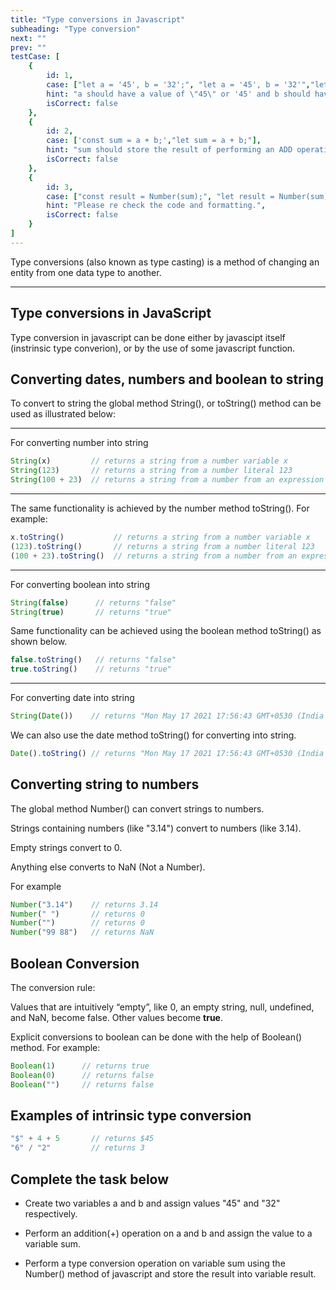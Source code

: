 ```yaml
---
title: "Type conversions in Javascript"
subheading: "Type conversion"
next: ""
prev: ""
testCase: [
    {
        id: 1,
        case: ["let a = '45', b = '32';", "let a = '45', b = '32'","let a = '45'; let b = '32';", "let a = \"45\", b = \"32\";", "let a = \"45\", b = \"32\"","let a = \"45\"; let b = \"32\";"],
        hint: "a should have a value of \"45\" or '45' and b should have a value of \"32\" or '32'",
        isCorrect: false
    },
    {
        id: 2,
        case: ['const sum = a + b;',"let sum = a + b;"],
        hint: "sum should store the result of performing an ADD operation on the numb",
        isCorrect: false
    },
    {
        id: 3,
        case: ["const result = Number(sum);", "let result = Number(sum);"],
        hint: "Please re check the code and formatting.",
        isCorrect: false
    }
]
---
```


Type conversions (also known as type casting) is a method of changing an entity from one data
type to another.

---

## Type conversions in JavaScript

Type conversion in javascript can be done either by javascipt itself (instrinsic type converion), or
by the use of some javascript function. 

## Converting dates, numbers and boolean to string

To convert to string the global method String(), or toString() method can be used as 
illustrated below:

---

For converting number into string

```javascript
String(x)         // returns a string from a number variable x
String(123)       // returns a string from a number literal 123
String(100 + 23)  // returns a string from a number from an expression
```

---

The same functionality is achieved by the number method toString(). For example:

```javascript
x.toString()           // returns a string from a number variable x
(123).toString()       // returns a string from a number literal 123
(100 + 23).toString()  // returns a string from a number from an expression
```
---

For converting boolean into string

```javascript
String(false)      // returns "false"
String(true)       // returns "true"
```

Same functionality can be achieved using the boolean method toString() as shown below.

```javascript
false.toString()   // returns "false"
true.toString()    // returns "true"
```

---

For converting date into string
```javascript
String(Date())    // returns "Mon May 17 2021 17:56:43 GMT+0530 (India Standard Time)"
```

We can also use the date method toString() for converting into string.

```javascript
Date().toString() // returns "Mon May 17 2021 17:56:43 GMT+0530 (India Standard Time)"
```

## Converting string to numbers

The global method Number() can convert strings to numbers.

Strings containing numbers (like "3.14") convert to numbers 
(like 3.14).

Empty strings convert to 0.

Anything else converts to NaN (Not a Number).

For example

```javascript
Number("3.14")    // returns 3.14
Number(" ")       // returns 0
Number("")        // returns 0
Number("99 88")   // returns NaN
```

## Boolean Conversion

The conversion rule:

Values that are intuitively “empty”, like 0, an empty string, null, undefined, and NaN, become false.
Other values become **true**.

Explicit conversions to boolean can be done with the help of Boolean() method. For example:

```javascript
Boolean(1)      // returns true
Boolean(0)      // returns false
Boolean("")     // returns false
```


## Examples of intrinsic type conversion

```javascript
"$" + 4 + 5       // returns $45
"6" / "2"         // returns 3
```

## Complete the task below

- Create two variables a and b and assign values "45" and "32" respectively.

- Perform an addition(+) operation on a and b and assign the value to a variable sum.

- Perform a type conversion operation on variable sum using the Number() method of javascript and store the result into variable result.
